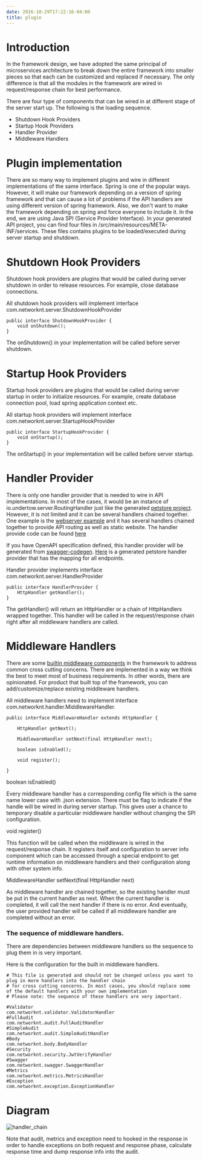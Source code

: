 ```yaml
---
date: 2016-10-29T17:22:16-04:00
title: plugin
---
```


# Introduction

In the framework design, we have adopted the same principal of microservices architecture to break
down the entire framework into smaller pieces so that each can be customized and replaced if 
necessary. The only difference is that all the modules in the framework are wired in request/response
chain for best performance. 

There are four type of components that can be wired in at different stage of the server start up. The
following is the loading sequence.

* Shutdown Hook Providers
* Startup Hook Providers
* Handler Provider
* Middleware Handlers

# Plugin implementation

There are so many way to implement plugins and wire in different implementations of the same 
interface. Spring is one of the popular ways. However, it will make our framework depending on 
a version of spring framework and that can cause a lot of problems if the API handlers are
using different version of spring framework. Also, we don't want to make the framework depending
on spring and force everyone to include it. In the end, we are using Java SPI 
(Service Provider Interface). In your generated API project, you can find four files in 
/src/main/resources/META-INF/services. These files contains plugins to be loaded/executed during
server startup and shutdown.



# Shutdown Hook Providers

Shutdown hook providers are plugins that would be called during server shutdown in order to release
resources. For example, close database connections.

All shutdown hook providers will implement interface com.networknt.server.ShutdownHookProvider

```
public interface ShutdownHookProvider {
    void onShutdown();
}

```
The onShutdown() in your implementation will be called before server shutdown.

# Startup Hook Providers

Startup hook providers are plugins that would be called during server startup in order to initialize
resources. For example, create database connection pool, load spring application context etc.

All startup hook providers will implement interface com.networknt.server.StartupHookProvider

```
public interface StartupHookProvider {
    void onStartup();
}
```

The onStartup() in your implementation will be called before server startup.
 
# Handler Provider

There is only one handler provider that is needed to wire in API implementations. In most of the
cases, it would be an instance of io.undertow.server.RoutingHandler just like the generated [petstore
project](https://github.com/networknt/light-java-example/tree/master/petstore). However, it is not
limited and it can be several handlers chained together. One example is the 
[webserver example](https://github.com/networknt/light-java-example/tree/master/webserver) and it
has several handlers chained together to provide API routing as well as static website. The handler
provide code can be found [here](https://github.com/networknt/light-java-example/blob/master/webserver/src/main/java/com/networknt/webserver/handler/WebServerHandlerProvider.java)

If you have OpenAPI specification defined, this handler provider will be generated from 
[swagger-codegen](https://github.com/networknt/swagger-codegen). [Here](https://github.com/networknt/light-java-example/blob/master/petstore/src/main/java/io/swagger/handler/PathHandlerProvider.java) 
is a generated petstore handler provider that has the mapping for all endpoints.

Handler provider implements interface com.networknt.server.HandlerProvider

```
public interface HandlerProvider {
    HttpHandler getHandler();
}

```

The getHandler() will return an HttpHandler or a chain of HttpHandlers wrapped together. This handler
will be called in the request/response chain right after all middleware handlers are called.


# Middleware Handlers

There are some [builtin middleware components](https://networknt.github.io/light-java/middleware/) 
in the framework to address common cross cutting concerns. There are implemented in a way we think
the best to meet most of business requirements. In other words, there are opinionated. For product
that built top of the framework, you can add/customize/replace existing middleware handlers. 

All middleware handlers need to implement interface com.networknt.handler.MiddlewareHandler.

```
public interface MiddlewareHandler extends HttpHandler {

    HttpHandler getNext();

    MiddlewareHandler setNext(final HttpHandler next);

    boolean isEnabled();

    void register();

}
```

boolean isEnabled() 

Every middleware handler has a corresponding config file which is the same name lower case 
with .json extension. There must be flag to indicate if the handle will be wired in during
server startup. This gives user a chance to temporary disable a particular middleware handler
without changing the SPI configuration.

void register()

This function will be called when the middleware is wired in the request/response chain. It registers
itself and configuration to server info component which can be accessed through a special endpoint
to get runtime information on middleware handlers and their configuration along with other system
info.

MiddlewareHandler setNext(final HttpHandler next)

As middleware handler are chained together, so the existing handler must be put in the current 
handler as next. When the current handler is completed, it will call the next handler if there is
no error. And eventually, the user provided handler will be called if all middleware handler are
completed without an error.

### The sequence of middleware handlers.

There are dependencies between middleware handlers so the sequence to plug them in is very important.

Here is the configuration for the built in middleware handlers.

```
# This file is generated and should not be changed unless you want to plug in more handlers into the handler chain
# for cross cutting concerns. In most cases, you should replace some of the default handlers with your own implementation
# Please note: the sequence of these handlers are very important.

#Validator
com.networknt.validator.ValidatorHandler
#FullAudit
com.networknt.audit.FullAuditHandler
#SimpleAudit
com.networknt.audit.SimpleAuditHandler
#Body
com.networknt.body.BodyHandler
#Security
com.networknt.security.JwtVerifyHandler
#Swagger
com.networknt.swagger.SwaggerHandler
#Metrics
com.networknt.metrics.MetricsHandler
#Exception
com.networknt.exception.ExceptionHandler

```

# Diagram

![handler_chain](/images/handler_chain.png)


Note that audit, metrics and exception need to hooked in the response in order to handle exceptions
on both request and response phase, calculate response time and dump response info into the audit.

